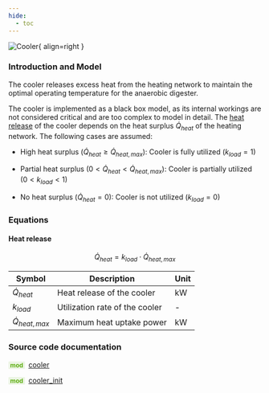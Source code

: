 ```yaml
---
hide:
  - toc
---
```


![Cooler](../../assets/icons/bsm2python/cooler.svg){ align=right }

### Introduction and Model

The cooler releases excess heat from the heating network to maintain the optimal operating temperature for the anaerobic digester.

The cooler is implemented as a black box model, as its internal workings are not considered critical and are too complex to model in detail. The [heat release](#heat-release) of the cooler depends on the heat surplus $\dot Q_{heat}$ of the heating network. The following cases are assumed:

- High heat surplus ($\dot Q_{heat} \ge \dot Q_{heat,max}$): Cooler is fully utilized ($k_{load} = 1$)

- Partial heat surplus ($0 \lt \dot Q_{heat} \lt \dot Q_{heat,max}$): Cooler is partially utilized ($0 \lt k_{load} \lt 1$)

- No heat surplus ($\dot Q_{heat} = 0$): Cooler is not utilized ($k_{load} = 0$)


### Equations

#### Heat release

$$
\dot Q_{heat} = k_{load} \cdot \dot Q_{heat,max}
$$

| Symbol | Description | Unit |
| ------ | ----------- | ---- |
| $\dot Q_{heat}$ | Heat release of the cooler | kW |
| $k_{load}$ | Utilization rate of the cooler | - |
| $\dot Q_{heat,max}$ | Maximum heat uptake power | kW |


### Source code documentation

<span style=
  "color: #5cad0f;
  font-weight: bold;
  font-size: .85em;
  background-color: #5cad0f1a;
  padding: 0 .3em;
  border-radius: .1rem;
  margin-right: 0.2rem;">
mod</span> [cooler](/reference/bsm2_python/energy_management/cooler)

<span style=
  "color: #5cad0f;
  font-weight: bold;
  font-size: .85em;
  background-color: #5cad0f1a;
  padding: 0 .3em;
  border-radius: .1rem;
  margin-right: 0.2rem;">
mod</span> [cooler_init](/reference/bsm2_python/energy_management/init/cooler_init)
